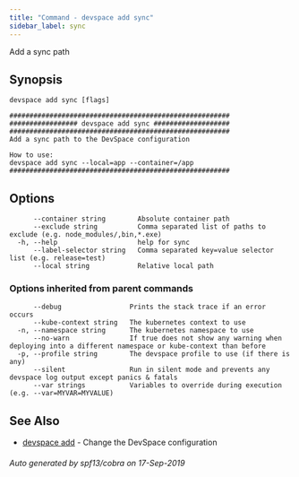 ```yaml
---
title: "Command - devspace add sync"
sidebar_label: sync
---
```



Add a sync path

## Synopsis


```
devspace add sync [flags]
```

```
#######################################################
################# devspace add sync ###################
#######################################################
Add a sync path to the DevSpace configuration

How to use:
devspace add sync --local=app --container=/app
#######################################################
```
## Options

```
      --container string        Absolute container path
      --exclude string          Comma separated list of paths to exclude (e.g. node_modules/,bin,*.exe)
  -h, --help                    help for sync
      --label-selector string   Comma separated key=value selector list (e.g. release=test)
      --local string            Relative local path
```

### Options inherited from parent commands

```
      --debug                 Prints the stack trace if an error occurs
      --kube-context string   The kubernetes context to use
  -n, --namespace string      The kubernetes namespace to use
      --no-warn               If true does not show any warning when deploying into a different namespace or kube-context than before
  -p, --profile string        The devspace profile to use (if there is any)
      --silent                Run in silent mode and prevents any devspace log output except panics & fatals
      --var strings           Variables to override during execution (e.g. --var=MYVAR=MYVALUE)
```

## See Also

* [devspace add](/docs/cli/commands/devspace_add)	 - Change the DevSpace configuration

###### Auto generated by spf13/cobra on 17-Sep-2019
